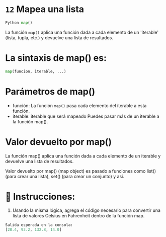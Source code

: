 # `12` Mapea una lista

```py
Python map()
```
La función `map()` aplica una función dada a cada elemento de un 'iterable' 
(lista, tupla, etc.) y devuelve una lista de resultados.

# La sintaxis de map() es:
```py
map(funcion, iterable, ...)
```

# Parámetros de map()
- función: La función `map()` pasa cada elemento del iterable a esta función.
- iterable: iterable que será mapeado
Puedes pasar más de un iterable a la función map().

# Valor devuelto por map()
La función map() aplica una función dada a cada elemento de un iterable
y devuelve una lista de resultados.

Valor devuelto por map() (map object) es pasado a funciones como
list() (para crear una lista), set() (para crear un conjunto) y así.

# 📝 Instrucciones:
1. Usando la misma lógica, agrega el código necesario para convertir una lista de valores Celsius
en Fahrenheit dentro de la función map.

```py
Salida esperada en la consola:
[28.4, 93.2, 132.8, 14.0]
```
